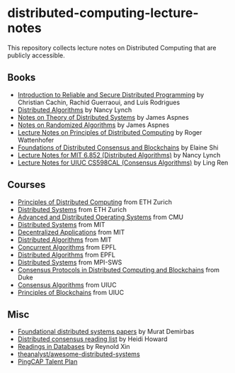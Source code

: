 # distributed-computing-lecture-notes

This repository collects lecture notes on Distributed Computing that are publicly accessible.

## Books

- [Introduction to Reliable and Secure Distributed Programming](https://github.com/KevinB5/SEC25/raw/master/Book/Introduction%20to%20Reliable%20and%20Secure%20Distributed%20Programming.pdf) by Christian Cachin, Rachid Guerraoui, and Luís Rodrigues
- [Distributed Algorithms](http://read.pudn.com/downloads95/ebook/386159/Distributed.Algorithms.pdf) by Nancy Lynch
- [Notes on Theory of Distributed Systems](https://www.cs.yale.edu/homes/aspnes/classes/465/notes.pdf) by James Aspnes
- [Notes on Randomized Algorithms](https://www.cs.yale.edu/homes/aspnes/classes/469/notes.pdf) by James Aspnes
- [Lecture Notes on Principles of Distributed Computing](https://disco.ethz.ch/courses/podc_allstars/lecture/podc.pdf) by Roger Wattenhofer
- [Foundations of Distributed Consensus and Blockchains](https://www.distributedconsensus.net/) by Elaine Shi
- [Lecture Notes for MIT 6.852 (Distributed Algorithms)](https://labs.xjtudlc.com/labs/wldmt1/books/Distributed%20and%20parallel%20algorithms/Distributed_Algorithms_(%e4%b8%ad%e6%96%87%e5%90%8d%ef%bc%9a%e5%88%86%e5%b8%83%e5%bc%8f%e7%ae%97%e6%b3%95).pdf) by Nancy Lynch
- [Lecture Notes for UIUC CS598CAL (Consensus Algorithms)](https://drive.google.com/drive/u/0/folders/1Vo3UPK4lamunGVtV9boVQbkteaiFLPaY) by Ling Ren

## Courses

- [Principles of Distributed Computing](https://disco.ethz.ch/courses/podc/) from ETH Zurich
- [Distributed Systems](https://disco.ethz.ch/courses/distsys/) from ETH Zurich
- [Advanced and Distributed Operating Systems](https://www.cs.cmu.edu/~dga/15-712/F14) from CMU
- [Distributed Systems](https://pdos.csail.mit.edu/6.824/) from MIT
- [Decentralized Applications](http://nil.lcs.mit.edu/6.S974/) from MIT
- [Distributed Algorithms](https://learning-modules.mit.edu/materials/index.html?uuid=/course/6/fa15/6.852#materials) from MIT
- [Concurrent Algorithms](https://dcl.epfl.ch/site/education/ca_2019) from EPFL
- [Distributed Algorithms](https://dcl.epfl.ch/site/education/da) from EPFL
- [Distributed Systems](http://courses.mpi-sws.org/ds-ws16/schedule.html) from MPI-SWS
- [Consensus Protocols in Distributed Computing and Blockchains](https://sites.duke.edu/compsci590_04_f2019/schedule/) from Duke
- [Consensus Algorithms](https://sites.google.com/view/cs598cal) from UIUC
- [Principles of Blockchains](https://courses.grainger.illinois.edu/ece598pv/sp2021/) from UIUC

## Misc

- [Foundational distributed systems papers](https://muratbuffalo.blogspot.com/2021/02/foundational-distributed-systems-papers.html?m=1) by Murat Demirbas
- [Distributed consensus reading list](https://github.com/heidihoward/distributed-consensus-reading-list) by Heidi Howard
- [Readings in Databases](https://github.com/rxin/db-readings) by Reynold Xin
- [theanalyst/awesome-distributed-systems](https://github.com/theanalyst/awesome-distributed-systems)
- [PingCAP Talent Plan](https://github.com/pingcap/talent-plan)
